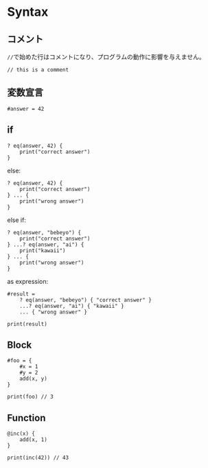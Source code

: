 # Syntax
## コメント
`//`で始めた行はコメントになり、プログラムの動作に影響を与えません。

```
// this is a comment
```

## 変数宣言
```
#answer = 42
```

## if
```
? eq(answer, 42) {
	print("correct answer")
}
```

else:
```
? eq(answer, 42) {
	print("correct answer")
} ... {
	print("wrong answer")
}
```

else if:
```
? eq(answer, "bebeyo") {
	print("correct answer")
} ...? eq(answer, "ai") {
	print("kawaii")
} ... {
	print("wrong answer")
}
```

as expression:
```
#result =
	? eq(answer, "bebeyo") { "correct answer" }
	...? eq(answer, "ai") { "kawaii" }
	... { "wrong answer" }

print(result)
```

## Block
```
#foo = {
	#x = 1
	#y = 2
	add(x, y)
}

print(foo) // 3
```

## Function
```
@inc(x) {
	add(x, 1)
}

print(inc(42)) // 43
```
